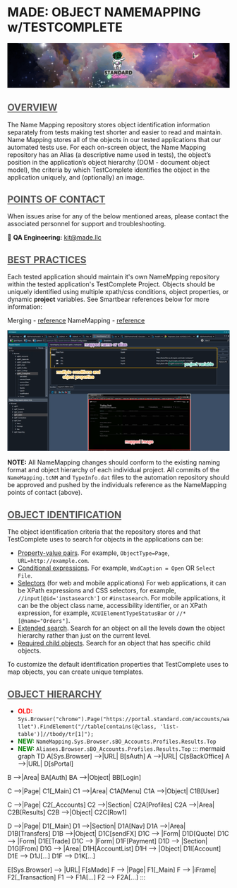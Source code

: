 **<h1> MADE: OBJECT NAMEMAPPING w/TESTCOMPLETE </h1>**
![made-automation.png](/src/standard-automation.png)



## <span style="color:#555555"><u> **OVERVIEW** </u></span>
The Name Mapping repository stores object identification information separately from tests making test shorter and easier to read and maintain. Name Mapping stores all of the objects in our tested applications that our automated tests use. For each on-screen object, the Name Mapping repository has an Alias (a descriptive name used in tests), the object’s position in the application’s object hierarchy (DOM - document object model), the criteria by which TestComplete identifies the object in the application uniquely, and (optionally) an image. 


## <span style="color:#555555"><u> **POINTS OF CONTACT** </u></span>
When issues arise for any of the below mentioned areas, please contact the associated personnel for support and troubleshooting.

:taco: **QA Engineering:**<span style="color:gold"> kit@made.llc </span>



## <span style="color:#555555"><u> **BEST PRACTICES** </u></span>
Each tested application should maintain it's own NameMpping repository within the tested application's TestComplete Project. Objects should be uniquely identified using multiple xpath/css conditions, object properties, or dynamic **project** variables. See Smartbear references below for more information:

Merging - [reference](https://support.smartbear.com/testcomplete/docs/testing-with/object-identification/name-mapping/how-to/merge.html)
NameMapping - [reference](https://support.smartbear.com/testcomplete/docs/testing-with/object-identification/name-mapping/index.html)

![nameMapping.png](/src/assets/nameMapping.png)


**NOTE:** All NameMapping changes should conform to the existing naming format and object hierarchy of each individual project. All commits of the `NameMapping.tcNM` and `TypeInfo.dat` files to the automation repository should be approved and pushed by the individuals reference as the NameMapping points of contact (above).



## <span style="color:#555555"><u> **OBJECT IDENTIFICATION** </u></span> 
The object identification criteria that the repository stores and that TestComplete uses to search for objects in the applications can be:
- [Property-value pairs](https://support.smartbear.com/testcomplete/docs/testing-with/object-identification/name-mapping/basic-mapping-criteria.html). For example, `ObjectType=Page`, `URL=http://example.com`.
- [Conditional expressions](https://support.smartbear.com/testcomplete/docs/testing-with/object-identification/name-mapping/conditional-mapping-criteria.html). For example, `WndCaption = Open` OR `Select File`.
- [Selectors](https://support.smartbear.com/testcomplete/docs/testing-with/object-identification/name-mapping/selectors.html) (for web and mobile applications) For web applications, it can be XPath expressions and CSS selectors, for example, `//input[@id='instasearch']` or `#instasearch`. For mobile applications, it can be the object class name, accessibility identifier, or an XPath expression, for example, `XCUIElementTypeStatusBar` or `//*[@name="Orders"]`.
- [Extended search](https://support.smartbear.com/testcomplete/docs/testing-with/object-identification/name-mapping/extended-search.html). Search for an object on all the levels down the object hierarchy rather than just on the current level.
- [Required child objects](https://support.smartbear.com/testcomplete/docs/testing-with/object-identification/name-mapping/required-children.html). Search for an object that has specific child objects.

To customize the default identification properties that TestComplete uses to map objects, you can create unique templates. 



## <span style="color:#555555"><u> **OBJECT HIERARCHY** </u></span> 
- <span style="color:red">**OLD:**</span> `Sys.Browser("chrome").Page("https://portal.standard.com/accounts/wallet").FindElement("//table[contains(@class, 'list-table')]//tbody/tr[1]");`
- <span style="color:green">**NEW:**</span> `NameMapping.Sys.Browser.sBO_Accounts.Profiles.Results.Top`
- <span style="color:green">**NEW:**</span> `Aliases.Browser.sBO_Accounts.Profiles.Results.Top`
::: mermaid
graph TD
A[Sys.Browser] -->|URL| B[sAuth]
A -->|URL| C[sBackOffice]
A -->|URL| D[sPortal]

B -->|Area| BA[Auth]
BA -->|Object| BB[Login]

C -->|Page| C1[_Main]
C1 -->|Area| C1A[Menu]
C1A -->|Object| C1B[User]

C -->|Page| C2[_Accounts]
C2 -->|Section| C2A[Profiles]
C2A -->|Area| C2B[Results]
C2B -->|Object| C2C[Row1]

D -->|Page| D1[_Main]
D1 -->|Section| D1A[Nav]
D1A -->|Area| D1B[Transfers]
D1B -->|Object| D1C[sendFX]
D1C --> |Form| D1D[Quote]
D1C --> |Form| D1E[Trade]
D1C --> |Form| D1F[Payment]
D1D --> |Section| D1G[From]
D1G --> |Area| D1H[AccountList]
D1H --> |Object| D1I[Account]
D1E --> D1J[...]
D1F --> D1K[...]

E[Sys.Browser] --> |URL| F[sMade]
F --> |Page| F1[_Main]
F --> |iFrame| F2[_Transaction]
F1 --> F1A[...]
F2 --> F2A[...] 
:::